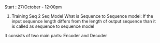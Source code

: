 Start : 27/October - 12:00pm

1. Training Seq 2 Seq Model 
What is Sequence to Sequence model: If the input sequence length differs from the  length of output sequence than it is called as sequence to sequence model 

It consists of two main parts: Encoder and Decoder 
